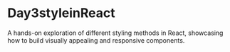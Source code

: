 # Day3styleinReact
A hands-on exploration of different styling methods in React, showcasing how to build visually appealing and responsive components.
